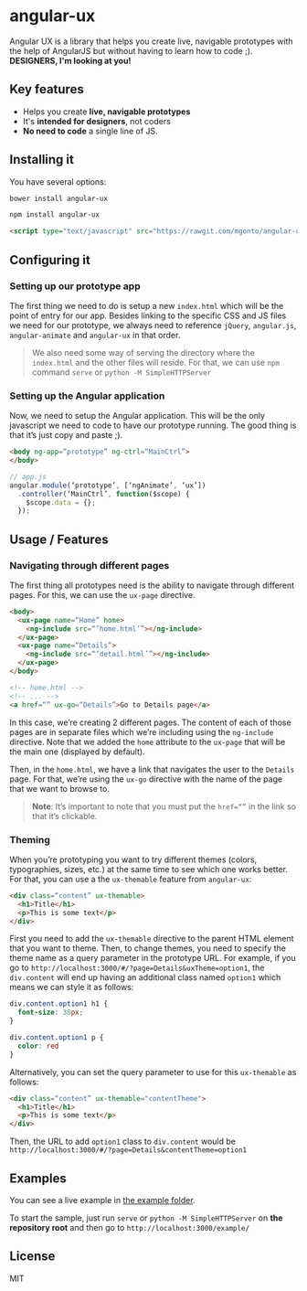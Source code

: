 # angular-ux

Angular UX is a library that helps you create live, navigable prototypes with the help of AngularJS but without having to learn how to code ;). **DESIGNERS, I'm looking at you!**

## Key features

* Helps you create **live, navigable prototypes**
* It's **intended for designers**, not coders
* **No need to code** a single line of JS.

## Installing it

You have several options:

````bash
bower install angular-ux
````

````bash
npm install angular-ux
````

````html
<script type="text/javascript" src="https://rawgit.com/mgonto/angular-ux/master/dist/angular-ux.js"></script>
````

## Configuring it

### Setting up our prototype app
The first thing we need to do is setup a new `index.html` which will be the point of entry for our app. 
Besides linking to the specific CSS and JS files we need for our prototype, we always need to reference `jQuery`, `angular.js`, `angular-animate` and `angular-ux` in that order.

> We also need some way of serving the directory where the `index.html` and the other files will reside. For that, we can use `npm` command `serve` or `python -M SimpleHTTPServer`

### Setting up the Angular application

Now, we need to setup the Angular application. This will be the only javascript we need to code to have our prototype running. The good thing is that it’s just copy and paste ;).

```html
<body ng-app=“prototype” ng-ctrl=“MainCtrl”>
</body>
```

```js
// app.js
angular.module(‘prototype’, [‘ngAnimate’, ‘ux’])
  .controller(‘MainCtrl’, function($scope) {
    $scope.data = {};
  });
```

## Usage / Features

### Navigating through different pages
The first thing all prototypes need is the ability to navigate through different pages. 
For this, we can use the `ux-page` directive.

```html
<body>
  <ux-page name=“Home” home>
    <ng-include src=“’home.html’”></ng-include>
  </ux-page>
  <ux-page name=“Details”>
    <ng-include src=“’detail.html’”></ng-include>
  </ux-page>
</body>
```
```html
<!-- home.html -->
<!-- ... -->
<a href=“” ux-go=“Details”>Go to Details page</a>
```

In this case, we’re creating 2 different pages. The content of each of those pages are in separate files which we’re including using the `ng-include` directive. Note that we added the `home` attribute to the `ux-page` that will be the main one (displayed by default).

Then, in the `home.html`, we have a link that navigates the user to the `Details` page. For that, we’re using the `ux-go` directive with the name of the page that we want to browse to.

> **Note**: It’s important to note that you must put the `href=“”` in the link so that it’s clickable.

### Theming

When you’re prototyping you want to try different themes (colors, typographies, sizes, etc.) at the same time to see which one works better.
For that, you can use a the `ux-themable` feature from `angular-ux`:

```html
<div class=“content” ux-themable>
  <h1>Title</h1>
  <p>This is some text</p>
</div>
```

First you need to add the `ux-themable` directive to the parent HTML element that you want to theme. Then, to change themes, you need to specify the theme name as a query parameter in the prototype URL. For example, if you go to `http://localhost:3000/#/?page=Details&uxTheme=option1`, the `div.content` will end up having an additional class named `option1` which means we can style it as follows:

```css
div.content.option1 h1 {
  font-size: 38px;
}

div.content.option1 p {
  color: red
}
```

Alternatively, you can set the query parameter to use for this `ux-themable` as follows:

```html
<div class=“content” ux-themable="contentTheme">
  <h1>Title</h1>
  <p>This is some text</p>
</div>
```

Then, the URL to add `option1` class to `div.content` would be `http://localhost:3000/#/?page=Details&contentTheme=option1`

## Examples

You can see a live example in [the example folder](https://github.com/mgonto/angular-ux/tree/master/example).

To start the sample, just run `serve` or `python -M SimpleHTTPServer` on **the repository root** and then go to `http://localhost:3000/example/`

## License

MIT
